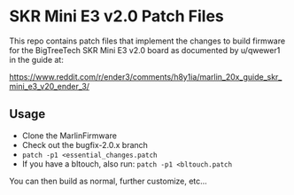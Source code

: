 SKR Mini E3 v2.0 Patch Files
============================

This repo contains patch files that implement the changes to build firmware
for the BigTreeTech SKR Mini E3 v2.0 board as documented by u/qwewer1 in
the guide at:

https://www.reddit.com/r/ender3/comments/h8y1ia/marlin_20x_guide_skr_mini_e3_v20_ender_3/

Usage
-----

- Clone the MarlinFirmware
- Check out the bugfix-2.0.x branch
- `patch -p1 <essential_changes.patch`
- If you have a bltouch, also run: `patch -p1 <bltouch.patch`

You can then build as normal, further customize, etc...

